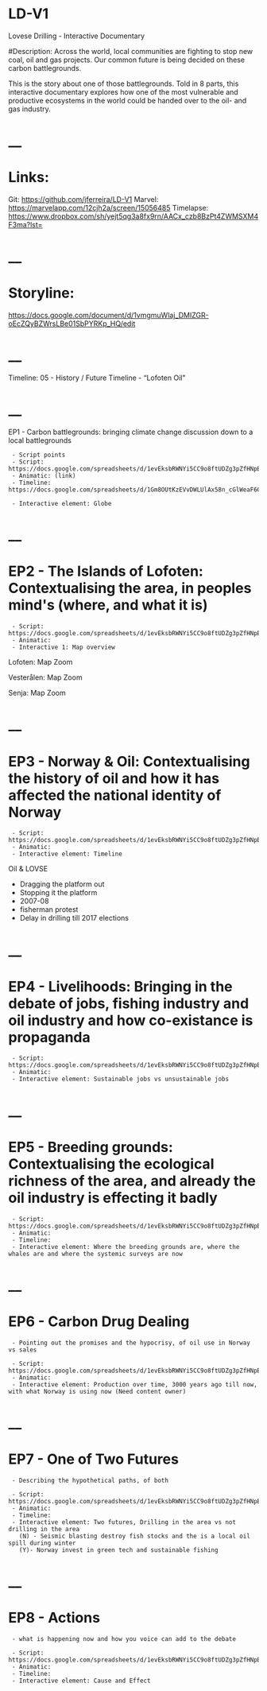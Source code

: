 # LD-V1

Lovese Drilling - Interactive Documentary

#Description:
Across the world, local communities are fighting to stop new coal, oil and gas projects. Our common future is being decided on these carbon battlegrounds. 

This is the story about one of those battlegrounds. Told in 8 parts, this interactive documentary explores how one of the most vulnerable and productive ecosystems in the world could be handed over to the oil- and gas industry. 


# __
# Links:

Git: https://github.com/jferreira/LD-V1
Marvel: https://marvelapp.com/12cjh2a/screen/15056485
Timelapse: https://www.dropbox.com/sh/yejt5qg3a8fx9rn/AACx_czb8BzPt4ZWMSXM4F3ma?lst=


# __
# Storyline:
https://docs.google.com/document/d/1vmgmuWlaj_DMIZGR-oEcZQyBZWrsLBe01SbPYRKp_HQ/edit


# __
Timeline:
05 - History / Future Timeline - “Lofoten Oil"


# __
EP1 - Carbon battlegrounds: bringing climate change discussion down to a local battlegrounds

     - Script points
     - Script: https://docs.google.com/spreadsheets/d/1evEksbRWNYi5CC9o8ftUDZg3pZfHNpBBl3k9yF_vSsO8/edit#gid=1777266879
     - Animatic: (link)
     - Timeline: https://docs.google.com/spreadsheets/d/1Gm8OUtKzEVvDWLUlAx58n_cGlWeaF6OGdDcZCKZ4CpM/edit#gid=0

     - Interactive element: Globe


# __
# EP2 - The Islands of Lofoten: Contextualising the area, in peoples mind's (where, and what it is)


     - Script: https://docs.google.com/spreadsheets/d/1evEksbRWNYi5CC9o8ftUDZg3pZfHNpBBl3k9yF_vSO8/edit#gid=1777266879
     - Animatic:
     - Interactive 1: Map overview


Lofoten: Map Zoom


Vesterålen: Map Zoom


Senja: Map Zoom


# __
# EP3 - Norway & Oil: Contextualising the history of oil and how it has affected the national identity of Norway


     - Script: https://docs.google.com/spreadsheets/d/1evEksbRWNYi5CC9o8ftUDZg3pZfHNpBBl3k9yF_vSO8/edit#gid=1424083459
     - Animatic:
     - Interactive element: Timeline


Oil & LOVSE

- Dragging the platform out
- Stopping it the platform
- 2007-08
- fisherman protest
- Delay in drilling till 2017 elections

# __
# EP4 - Livelihoods: Bringing in the debate of jobs, fishing industry and oil industry and how co-existance is propaganda


     - Script: https://docs.google.com/spreadsheets/d/1evEksbRWNYi5CC9o8ftUDZg3pZfHNpBBl3k9yF_vSO8/edit#gid=1956264532
     - Animatic:
     - Interactive element: Sustainable jobs vs unsustainable jobs


# __
# EP5 - Breeding grounds: Contextualising the ecological richness of the area, and already the oil industry is effecting it badly

     - Script: https://docs.google.com/spreadsheets/d/1evEksbRWNYi5CC9o8ftUDZg3pZfHNpBBl3k9yF_vSO8/edit#gid=1726387193
     - Animatic:
     - Timeline:
     - Interactive element: Where the breeding grounds are, where the whales are and where the systemic surveys are now

# __
# EP6 - Carbon Drug Dealing
     - Pointing out the promises and the hypocrisy, of oil use in Norway vs sales

     - Script:  https://docs.google.com/spreadsheets/d/1evEksbRWNYi5CC9o8ftUDZg3pZfHNpBBl3k9yF_vSO8/edit#gid=652084640
     - Animatic:
     - Interactive element: Production over time, 3000 years ago till now, with what Norway is using now (Need content owner)

# __
# EP7 - One of Two Futures
     - Describing the hypothetical paths, of both

     - Script: https://docs.google.com/spreadsheets/d/1evEksbRWNYi5CC9o8ftUDZg3pZfHNpBBl3k9yF_vSO8/edit#gid=245814785
     - Animatic:
     - Timeline:
     - Interactive element: Two futures, Drilling in the area vs not drilling in the area
       (N) - Seismic blasting destroy fish stocks and the is a local oil spill during winter
       (Y)- Norway invest in green tech and sustainable fishing

# __
# EP8 - Actions
     - what is happening now and how you voice can add to the debate

     - Script: https://docs.google.com/spreadsheets/d/1evEksbRWNYi5CC9o8ftUDZg3pZfHNpBBl3k9yF_vSO8/edit#gid=373061933
     - Animatic:
     - Timeline:
     - Interactive element: Cause and Effect

